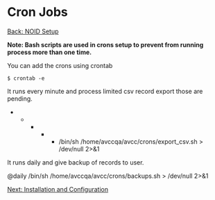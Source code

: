 Cron Jobs
===
[Back: NOID Setup](noid.md)

**Note: Bash scripts are used in crons setup to prevent from running process more than one time.**

You can add the crons using crontab

	$ crontab -e

It runs every minute and process limited csv record export those are pending.

* * * * * /bin/sh /home/avccqa/avcc/crons/export_csv.sh  > /dev/null 2>&1

It runs daily and give backup of records to user.

@daily /bin/sh /home/avccqa/avcc/crons/backups.sh  > /dev/null 2>&1

[Next: Installation and Configuration](install-configure.md)